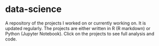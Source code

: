 # data-science
A repository of the projects I worked on or currently working on. It is updated regularly. The projects are either written in R (R markdown) or Python (Jupyter Notebook). Click on the projects to see full analysis and code.
